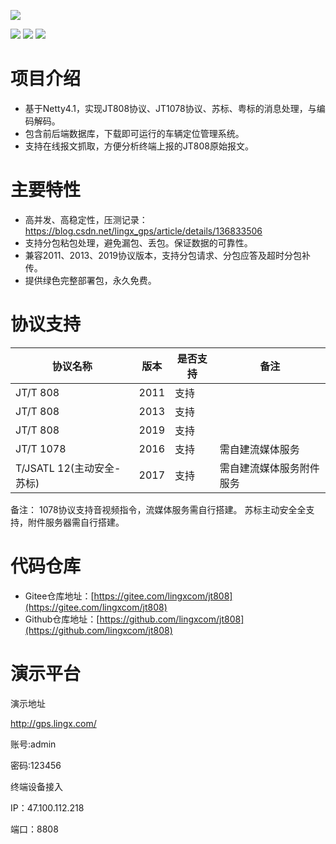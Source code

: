 
![](https://www.lingx.com/wp-content/uploads/2024/04/QQ20240415154120.png)

<p>
    <img src="https://img.shields.io/badge/JDK-1.8+-green.svg"/>
    <img src="https://img.shields.io/badge/License-Apache 2.0-green.svg"/>
    <img src="https://img.shields.io/badge/QQ-283853318-blue"/>
</p>

# 项目介绍
* 基于Netty4.1，实现JT808协议、JT1078协议、苏标、粤标的消息处理，与编码解码。
* 包含前后端数据库，下载即可运行的车辆定位管理系统。
* 支持在线报文抓取，方便分析终端上报的JT808原始报文。

# 主要特性
* 高并发、高稳定性，压测记录：https://blog.csdn.net/lingx_gps/article/details/136833506
* 支持分包粘包处理，避免漏包、丢包。保证数据的可靠性。
* 兼容2011、2013、2019协议版本，支持分包请求、分包应答及超时分包补传。
* 提供绿色完整部署包，永久免费。

# 协议支持
|协议名称|版本|是否支持| 备注           |
|---|---|---|--------------|
|JT/T 808|2011|支持|
|JT/T 808|2013|支持|
|JT/T 808|2019|支持|
|JT/T 1078|2016|支持| 需自建流媒体服务     |
|T/JSATL 12(主动安全-苏标)|2017|支持| 需自建流媒体服务附件服务 |

备注：
1078协议支持音视频指令，流媒体服务需自行搭建。
苏标主动安全全支持，附件服务器需自行搭建。

# 代码仓库
* Gitee仓库地址：[https://gitee.com/lingxcom/jt808](https://gitee.com/lingxcom/jt808)
* Github仓库地址：[https://github.com/lingxcom/jt808](https://github.com/lingxcom/jt808)

# 演示平台
演示地址

http://gps.lingx.com/

账号:admin

密码:123456

终端设备接入

IP：47.100.112.218

端口：8808
